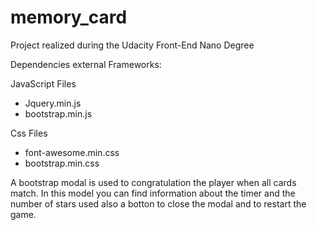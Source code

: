 # memory_card
Project realized during the Udacity Front-End Nano Degree

Dependencies external Frameworks:

JavaScript Files
- Jquery.min.js
- bootstrap.min.js

Css Files
- font-awesome.min.css
- bootstrap.min.css


A bootstrap modal is used to congratulation the player when all cards match. In this model you can find information about the timer and the number of stars used also a botton to close the modal and to restart the game. 

